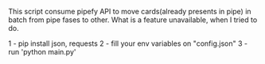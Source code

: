 
This script consume pipefy API to move cards(already presents in pipe) in batch from pipe fases to other. What is a feature unavailable, when I tried to do. 

1 - pip install json, requests
2 - fill your env variables on "config.json"
3 - run 'python main.py'

